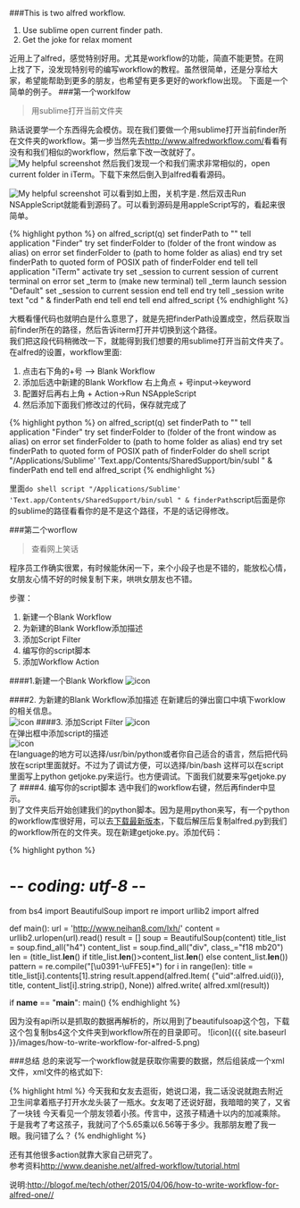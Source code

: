 
###This is two alfred workflow.

1. Use sublime open current finder path.
2. Get the joke for relax moment

近用上了alfred，感觉特别好用。尤其是workflow的功能，简直不能更赞。在网上找了下，没发现特别号的编写workflow的教程。虽然很简单，还是分享给大家，希望能帮助到更多的朋友，也希望有更多更好的workflow出现。 下面是一个简单的例子。
###第一个worklfow
> 用sublime打开当前文件夹

熟话说要学一个东西得先会模仿。现在我们要做一个用sublime打开当前finder所在文件夹的workflow。第一步当然先去<http://www.alfredworkflow.com/>看看有没有和我们相似的workflow，然后拿下改一改就好了。
![My helpful screenshot](images/how-to-write-workflow01.png)
然后我们发现一个和我们需求非常相似的，open current folder in iTerm。下载下来然后倒入到alfred看看源码。

![My helpful screenshot](images/how-to-write-workflow02.png)
可以看到如上图，关机字是`.`然后双击Run NSAppleScript就能看到源码了。可以看到源码是用appleScript写的，看起来很简单。

{% highlight python %}
on alfred_script(q)
	set finderPath to ""
	tell application "Finder"
		try
			set finderFolder to (folder of the front window as alias)
		on error
			set finderFolder to (path to home folder as alias)
		end try
		set finderPath to quoted form of POSIX path of finderFolder
	end tell
	tell application "iTerm"
		activate
		try
			set _session to current session of current terminal
		on error
			set _term to (make new terminal)
			tell _term
				launch session "Default"
				set _session to current session
			end tell
		end try
		tell _session
			write text "cd " & finderPath
		end tell
	end tell
end alfred_script
{% endhighlight %}

大概看懂代码也就明白是什么意思了，就是先把finderPath设置成空，然后获取当前finder所在的路径，然后告诉iterm打开并切换到这个路径。  
我们把这段代码稍微改一下，就能得到我们想要的用sublime打开当前文件夹了。在alfred的设置，workflow里面:  

1. 点击右下角的+号 --> Blank Workflow
2. 添加后选中新建的Blank Workflow 右上角点 + 号input->keyword
3. 配置好后再右上角 + Action->Run NSAppleScript
4. 然后添加下面我们修改过的代码，保存就完成了

{% highlight python %}
on alfred_script(q)
	set finderPath to ""
	tell application "Finder"
		try
			set finderFolder to (folder of the front window as alias)
		on error
			set finderFolder to (path to home folder as alias)
		end try
		set finderPath to quoted form of POSIX path of finderFolder
		do shell script "/Applications/Sublime' 'Text.app/Contents/SharedSupport/bin/subl " & finderPath
	end tell
end alfred_script
{% endhighlight %}

里面```do shell script "/Applications/Sublime' 'Text.app/Contents/SharedSupport/bin/subl " & finderPath```script后面是你的sublime的路径看看你的是不是这个路径，不是的话记得修改。

###第二个worflow
>查看网上笑话

程序员工作确实很累，有时候能休闲一下，来个小段子也是不错的，能放松心情，女朋友心情不好的时候复制下来，哄哄女朋友也不错。

步骤：  

1. 新建一个Blank Workflow
2. 为新建的Blank Workflow添加描述
3. 添加Script Filter
4. 编写你的script脚本
5. 添加Workflow Action

####1.新建一个Blank Workflow
![icon](images/how-to-write-workflow-for-alfred-1.png)

####2. 为新建的Blank Workflow添加描述
在新建后的弹出窗口中填下worklow的相关信息。  
![icon](images/how-to-write-workflow-for-alfred-2.png)
####3. 添加Script Filter
![icon](images/how-to-write-workflow-for-alfred-3.png)  
在弹出框中添加script的描述  
![icon](images/how-to-write-workflow-for-alfred-4.png)  
在language的地方可以选择/usr/bin/python或者你自己适合的语言，然后把代码放在script里面就好。不过为了调试方便，可以选择/bin/bash 这样可以在script里面写上python getjoke.py来运行。也方便调试。下面我们就要来写getjoke.py了
####4. 编写你的script脚本
选中我们的workflow右键，然后再finder中显示。   
到了文件夹后开始创建我们的python脚本。因为是用python来写，有一个python的workflow库很好用，可以去[下载最新版本](https://github.com/nikipore/alfred-python)，下载后解压后复制alfred.py到我们的workflow所在的文件夹。现在新建getjoke.py。添加代码：

{% highlight python %}
# -*- coding: utf-8 -*-

from bs4 import BeautifulSoup
import re
import urllib2
import alfred

def main():
    url = 'http://www.neihan8.com/lxh/'
    content = urllib2.urlopen(url).read()
    result = []
    soup = BeautifulSoup(content)
    title_list = soup.find_all("h4")
    content_list = soup.find_all("div", class_="f18 mb20")
    len = (title_list.__len__() if title_list.__len__()>content_list.__len__()
           else content_list.__len__())
    pattern = re.compile("[\u0391-\uFFE5]*")
    for i in range(len):
        title = title_list[i].contents[1].string
        result.append(alfred.Item( {"uid":alfred.uid(i)},
            title, content_list[i].string.strip(), None))
    alfred.write( alfred.xml(result))

if __name__ == "__main__":
    main()
{% endhighlight %}

因为没有api所以是抓取的数据再解析的，所以用到了beautifulsoap这个包，下载这个包复制bs4这个文件夹到workflow所在的目录即可。
![icon]({{ site.baseurl }}/images/how-to-write-workflow-for-alfred-5.png)

###总结
总的来说写一个workflow就是获取你需要的数据，然后组装成一个xml文件，xml文件的格式如下:

{% highlight html %}
<items>
	<item uid="me.ddzq.workflow.relaxmoment-0">
		<title>女友口渴</title>
		<subtitle>
			今天我和女友去逛街，她说口渴，我二话没说就跑去附近卫生间拿着瓶子打开水龙头装了一瓶水。女友喝了还说好甜，我暗暗的笑了，又省了一块钱
		</subtitle>
	</item>
	<item uid="me.ddzq.workflow.relaxmoment-1">
		<title>精通十以内的加减乘除</title>
		<subtitle>
			今天看见一个朋友领着小孩。传言中，这孩子精通十以内的加减乘除。 于是我考了考这孩子，我就问了个5.65乘以6.56等于多少。我那朋友瞪了我一眼。我问错了么？
		</subtitle>
	</item>
</items>
{% endhighlight %}

还有其他很多action就靠大家自己研究了。  
参考资料<http://www.deanishe.net/alfred-workflow/tutorial.html>  

说明:<http://blogof.me/tech/other/2015/04/06/how-to-write-workflow-for-alfred-one//>
